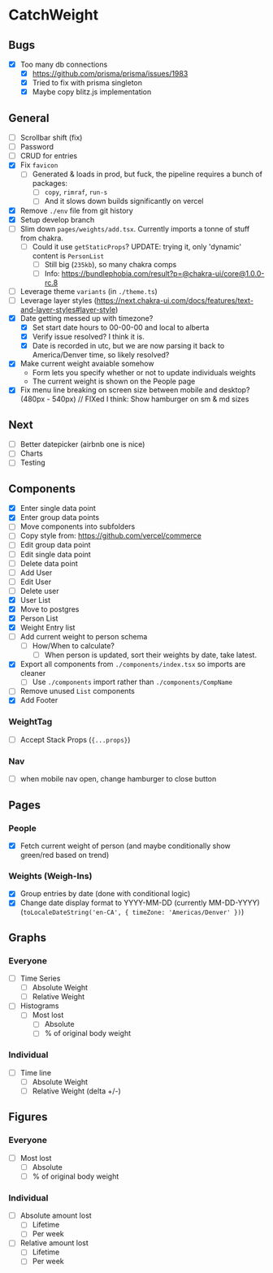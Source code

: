 # CatchWeight

## Bugs

- [x] Too many db connections
  - [x] https://github.com/prisma/prisma/issues/1983
  - [x] Tried to fix with prisma singleton
  - [x] Maybe copy blitz.js implementation

## General

- [ ] Scrollbar shift (fix)
- [ ] Password
- [ ] CRUD for entries
- [x] Fix `favicon`
  - [ ] Generated & loads in prod, but fuck, the pipeline requires a bunch of packages:
    - [ ] `copy`, `rimraf`, `run-s`
    - [ ] And it slows down builds significantly on vercel
- [x] Remove `./env` file from git history
- [x] Setup develop branch
- [ ] Slim down `pages/weights/add.tsx`. Currently imports a tonne of stuff from chakra.
  - [ ] Could it use `getStaticProps`? UPDATE: trying it, only 'dynamic' content is `PersonList`
    - [ ] Still big (`235kb`), so many chakra comps
    - [ ] Info: https://bundlephobia.com/result?p=@chakra-ui/core@1.0.0-rc.8
- [ ] Leverage theme `variants` (in `./theme.ts`)
- [ ] Leverage layer styles (https://next.chakra-ui.com/docs/features/text-and-layer-styles#layer-style)
- [x] Date getting messed up with timezone?
  - [x] Set start date hours to 00-00-00 and local to alberta
  - [x] Verify issue resolved? I think it is.
  - [x] Date is recorded in utc, but we are now parsing it back to America/Denver time, so likely resolved?
- [x] Make current weight avaiable somehow
  - Form lets you specify whether or not to update individuals weights
  - The current weight is shown on the People page
- [x] Fix menu line breaking on screen size between mobile and desktop? (480px - 540px) // FIXed I think: Show hamburger on sm & md sizes

## Next

- [ ] Better datepicker (airbnb one is nice)
- [ ] Charts
- [ ] Testing

## Components

- [x] Enter single data point
- [x] Enter group data points
- [ ] Move components into subfolders
- [ ] Copy style from: https://github.com/vercel/commerce
- [ ] Edit group data point
- [ ] Edit single data point
- [ ] Delete data point
- [ ] Add User
- [ ] Edit User
- [ ] Delete user
- [x] User List
- [x] Move to postgres
- [x] Person List
- [x] Weight Entry list
- [ ] Add current weight to person schema
  - [ ] How/When to calculate?
    - [ ] When person is updated, sort their weights by date, take latest.
- [x] Export all components from `./components/index.tsx` so imports are cleaner
  - [ ] Use `./components` import rather than `./components/CompName`
- [ ] Remove unused `List` components
- [x] Add Footer

### WeightTag

- [ ] Accept Stack Props (`{...props}`)

### Nav

- [ ] when mobile nav open, change hamburger to close button

## Pages

### People

- [x] Fetch current weight of person (and maybe conditionally show green/red based on trend)

### Weights (Weigh-Ins)

- [x] Group entries by date (done with conditional logic)
- [x] Change date display format to YYYY-MM-DD (currently MM-DD-YYYY) (`toLocaleDateString('en-CA', { timeZone: 'Americas/Denver' })`)

## Graphs

### Everyone

- [ ] Time Series
  - [ ] Absolute   Weight
  - [ ] Relative Weight
- [ ] Histograms
  - [ ] Most lost
    - [ ] Absolute
    - [ ] % of original body weight

### Individual

- [ ] Time line
  - [ ] Absolute Weight
  - [ ] Relative Weight (delta +/-)

## Figures

### Everyone

- [ ] Most lost
    - [ ] Absolute
    - [ ] % of original body weight

### Individual

- [ ] Absolute amount lost
  - [ ] Lifetime
  - [ ] Per week
- [ ] Relative amount lost
  - [ ] Lifetime
  - [ ] Per week
